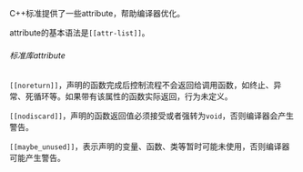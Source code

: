 C++标准提供了一些attribute，帮助编译器优化。

attribute的基本语法是`[[attr-list]]`。

###### 标准库attribute

`[[noreturn]]`，声明的函数完成后控制流程不会返回给调用函数，如终止、异常、死循环等。如果带有该属性的函数实际返回，行为未定义。

`[[nodiscard]]`，声明的函数返回值必须接受或者强转为`void`，否则编译器会产生警告。

`[[maybe_unused]]`，表示声明的变量、函数、类等暂时可能未使用，否则编译器可能产生警告。